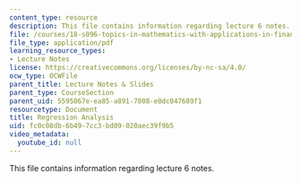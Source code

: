 ```yaml
---
content_type: resource
description: This file contains information regarding lecture 6 notes.
file: /courses/18-s096-topics-in-mathematics-with-applications-in-finance-fall-2013/fc0c08db6b497cc3bd09020aec39f9b5_MIT18_S096F13_lecnote6.pdf
file_type: application/pdf
learning_resource_types:
- Lecture Notes
license: https://creativecommons.org/licenses/by-nc-sa/4.0/
ocw_type: OCWFile
parent_title: Lecture Notes & Slides
parent_type: CourseSection
parent_uid: 5595067e-ea85-a891-7808-e0dc047689f1
resourcetype: Document
title: Regression Analysis
uid: fc0c08db-6b49-7cc3-bd09-020aec39f9b5
video_metadata:
  youtube_id: null
---
```

This file contains information regarding lecture 6 notes.